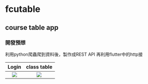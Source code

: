# fcutable

## course table app

### 開發預想
利用python爬蟲爬到資料後，製作成REST API
再利用flutter中的http接



|             Login                    |              class table             |
| :----------------------------------: | :----------------------------------: |
| ![](https://upload.cc/i1/2020/09/02/qnQP5I.png) | ![](https://upload.cc/i1/2020/09/02/2bKkem.png) |
